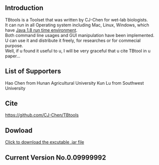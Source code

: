 ## Introduction
TBtools is a Toolset that was written by CJ-Chen for wet-lab biologists.  
It can run in all Operating system including Mac, Linux, Windows, which have [Java 1.8 run time environment](http://www.oracle.com/technetwork/java/javase/downloads/jre8-downloads-2133155.html).     
Both command line usages and GUI manipulation have been implemented.    
U can use it and distribute it freely, for researches or for commecial purpose.    
Well, if u found it useful to u, I will be very graceful that u cite TBtool in u paper...    
## List of Supporters
Hao Chen from Hunan Agricultural University
Kun Lu from Southwest University
## Cite
https://github.com/CJ-Chen/TBtools    
## Dowload
[Click to download the excutable .jar file](https://github.com/CJ-Chen/TBtools/archive/master.zip)
## Current Version No.0.09999992